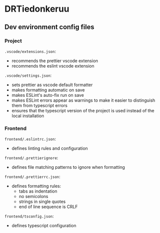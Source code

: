 # DRTiedonkeruu

## Dev environment config files

### Project

`.vscode/extensions.json`:

- recommends the prettier vscode extension
- recommends the eslint vscode extension

`.vscode/settings.json`:

- sets prettier as vscode default formatter
- makes formatting automatic on save
- makes ESLint's auto-fix run on save
- makes ESLint errors appear as warnings to make it easier to distinguish them from typescript errors
- ensures that the typescript version of the project is used instead of the local installation

### Frontend

`frontend/.eslintrc.json`:

- defines linting rules and configuration

`frontend/.prettierignore`:

- defines file matching patterns to ignore when formatting

`frontend/.prettierrc.json`:

- defines formatting rules:
  - tabs as indentation
  - no semicolons
  - strings in single quotes
  - end of line sequence is CRLF

`frontend/tsconfig.json`:

- defines typescript configuration
